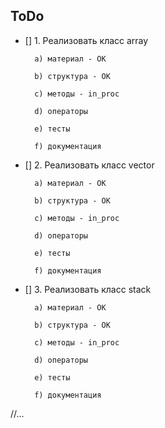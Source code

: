 ## ToDo

- [] 1. Реализовать класс array

		a) материал - OK
		
		b) структура - ОК
		
		c) методы - in_proc
		
		d) операторы
		
		e) тесты
		
		f) документация
		

- [] 2. Реализовать класс vector

		a) материал - OK
		
		b) структура - ОК
		
		c) методы - in_proc
		
		d) операторы
		
		e) тесты
		
		f) документация
		
- [] 3. Реализовать класс stack
		
		a) материал - OK
		
		b) структура - ОК
		
		c) методы - in_proc
		
		d) операторы
		
		e) тесты
		
		f) документация
		
//...
